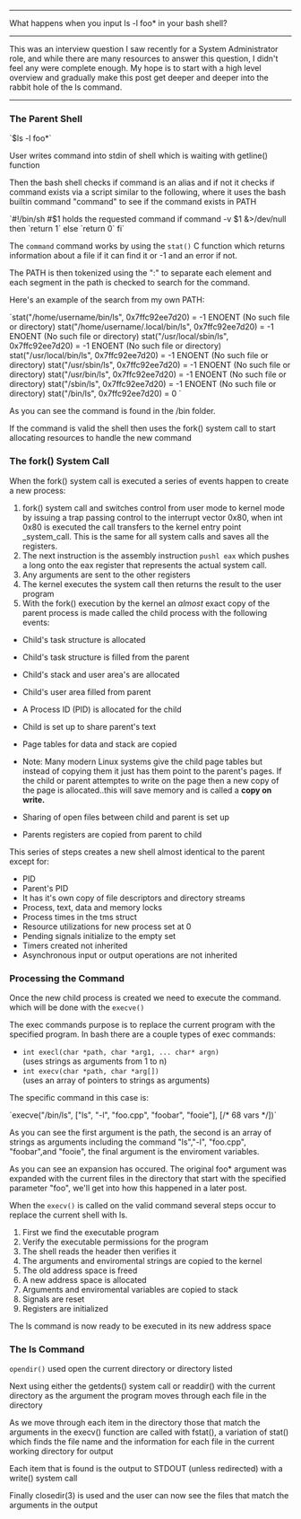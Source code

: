 * * *

What happens when you input ls -l foo* in your bash shell?

* * *

This was an interview question I saw recently for a System Administrator role, and while there are many resources to answer this question, I didn't feel any were complete enough. My hope is to start with a high level overview and gradually make this post get deeper and deeper into the rabbit hole of the ls command.

* * *

### The Parent Shell

<div class="well-sm">`$ls -l foo*`</div>

User writes command into stdin of shell which is waiting with getline() function

Then the bash shell checks if command is an alias and if not it checks if command exists via a script similar to the following, where it uses the bash builtin command "command" to see if the command exists in PATH

<div class="well-sm">`#!/bin/sh  
#$1 holds the requested command  
if command -v $1 &>/dev/null  
then  
`return 1`  
else  
`return 0`  
fi`</div>

The `command` command works by using the `stat()` C function which returns information about a file if it can find it or -1 and an error if not.

The PATH is then tokenized using the ":" to separate each element and each segment in the path is checked to search for the command.

Here's an example of the search from my own PATH:

<div class="well-sm">`stat("/home/username/bin/ls", 0x7ffc92ee7d20) = -1 ENOENT (No such file or directory)  
stat("/home/username/.local/bin/ls", 0x7ffc92ee7d20) = -1 ENOENT (No such file or directory)  
stat("/usr/local/sbin/ls", 0x7ffc92ee7d20) = -1 ENOENT (No such file or directory)  
stat("/usr/local/bin/ls", 0x7ffc92ee7d20) = -1 ENOENT (No such file or directory)  
stat("/usr/sbin/ls", 0x7ffc92ee7d20) = -1 ENOENT (No such file or directory)  
stat("/usr/bin/ls", 0x7ffc92ee7d20) = -1 ENOENT (No such file or directory)  
stat("/sbin/ls", 0x7ffc92ee7d20) = -1 ENOENT (No such file or directory)  
stat("/bin/ls", 0x7ffc92ee7d20) = 0  
`</div>

As you can see the command is found in the /bin folder.

If the command is valid the shell then uses the fork() system call to start allocating resources to handle the new command

### The fork() System Call

When the fork() system call is executed a series of events happen to create a new process:

1.  fork() system call and switches control from user mode to kernel mode by issuing a trap passing control to the interrupt vector 0x80, when int 0x80 is executed the call transfers to the kernel entry point _system_call. This is the same for all system calls and saves all the registers.
2.  The next instruction is the assembly instruction `pushl eax` which pushes a long onto the eax register that represents the actual system call.
3.  Any arguments are sent to the other registers
4.  The kernel executes the system call then returns the result to the user program
5.  With the fork() execution by the kernel an _almost_ exact copy of the parent process is made called the child process with the following events:

*   Child's task structure is allocated
*   Child's task structure is filled from the parent
*   Child's stack and user area's are allocated
*   Child's user area filled from parent
*   A Process ID (PID) is allocated for the child
*   Child is set up to share parent's text
*   Page tables for data and stack are copied

*   Note: Many modern Linux systems give the child page tables but instead of copying them it just has them point to the parent's pages. If the child or parent attemptes to write on the page then a new copy of the page is allocated..this will save memory and is called a **copy on write.**

*   Sharing of open files between child and parent is set up
*   Parents registers are copied from parent to child

This series of steps creates a new shell almost identical to the parent except for:

*   PID
*   Parent's PID
*   It has it's own copy of file descriptors and directory streams
*   Process, text, data and memory locks
*   Process times in the tms struct
*   Resource utilizations for new process set at 0
*   Pending signals initialize to the empty set
*   Timers created not inherited
*   Asynchronous input or output operations are not inherited

### Processing the Command

Once the new child process is created we need to execute the command. which will be done with the `execve()`

The exec commands purpose is to replace the current program with the specified program. In bash there are a couple types of exec commands:

*   `int execl(char *path, char *arg1, ... char* argn)`  
    (uses strings as arguments from 1 to n)
*   `int execv(char *path, char *arg[])`  
    (uses an array of pointers to strings as arguments)

The specific command in this case is:

<div class="well-sm">`execve("/bin/ls", ["ls", "-l", "foo.cpp", "foobar", "fooie"], [/* 68 vars */])`</div>

As you can see the first argument is the path, the second is an array of strings as arguments including the command "ls","-l", "foo.cpp", "foobar",and "fooie", the final argument is the enviroment variables.

As you can see an expansion has occured. The original foo* argument was expanded with the current files in the directory that start with the specified parameter "foo", we'll get into how this happened in a later post.

When the `execv()` is called on the valid command several steps occur to replace the current shell with ls.

1.  First we find the executable program
2.  Verify the executable permissions for the program
3.  The shell reads the header then verifies it
4.  The arguments and enviromental strings are copied to the kernel
5.  The old address space is freed
6.  A new address space is allocated
7.  Arguments and enviromental variables are copied to stack
8.  Signals are reset
9.  Registers are initialized

The ls command is now ready to be executed in its new address space

### The ls Command

`opendir()` used open the current directory or directory listed

Next using either the getdents() system call or readdir() with the current directory as the argument the program moves through each file in the directory

As we move through each item in the directory those that match the arguments in the execv() function are called with fstat(), a variation of stat() which finds the file name and the information for each file in the current working directory for output

Each item that is found is the output to STDOUT (unless redirected) with a write() system call

Finally closedir(3) is used and the user can now see the files that match the arguments in the output